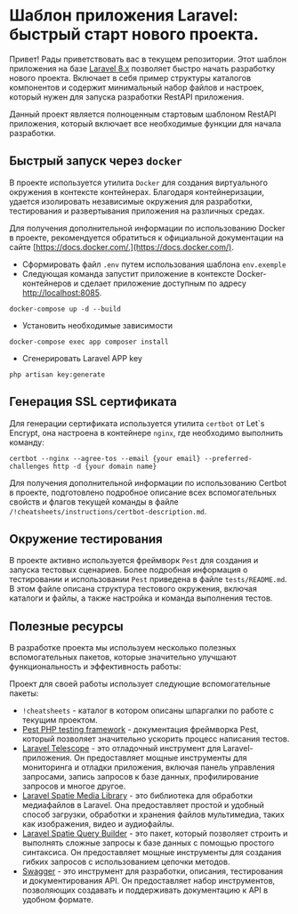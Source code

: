 # Шаблон приложения Laravel: быстрый старт нового проекта.

Привет! Рады приветствовать вас в текущем репозитории.
Этот шаблон приложения на базе [Laravel 8.x](https://laravel.com/) позволяет быстро начать разработку нового проекта.
Включает в себя пример структуры каталогов компонентов и содержит минимальный набор файлов и настроек, который нужен 
для запуска разработки RestAPI приложения.

Данный проект является полноценным стартовым шаблоном RestAPI приложения, который включает все необходимые функции для начала разработки.

## Быстрый запуск через `docker`

В проекте используется утилита `Docker` для создания виртуального окружения в контексте контейнерах.
Благодаря контейнеризации, удается изолировать независимые окружения для разработки, тестирования и развертывания приложения на различных средах.

Для получения дополнительной информации по использованию Docker в проекте,
рекомендуется обратиться к официальной документации на сайте [https://docs.docker.com/.](https://docs.docker.com/).

- Сформировать файл `.env` путем использования шаблона `env.exemple`
- Следующая команда запустит приложение в контексте Docker-контейнеров и сделает приложение доступным по адресу [http://localhost:8085](http://localhost:8085).

```shell
docker-compose up -d --build
```

- Установить необходимые зависимости

```shell
docker-compose exec app composer install
```

- Сгенерировать Laravel APP key

```shell
php artisan key:generate
```

## Генерация SSL сертификата

Для генерации сертификата используется утилита `certbot` от Let\`s Encrypt, она настроена в контейнере `nginx`, где необходимо выполнить команду:

```shell
certbot --nginx --agree-tos --email {your email} --preferred-challenges http -d {your domain name}
```

Для получения дополнительной информации по использованию Certbot в проекте, подготовлено подробное описание всех вспомогательных
свойств и флагов текущей команды в файле `/!cheatsheets/instructions/certbot-description.md`.

## Окружение тестирования

В проекте активно используется фреймворк `Pest` для создания и запуска тестовых сценариев. Более подробная информация о 
тестировании и использовании `Pest` приведена в файле `tests/README.md`. В этом файле описана структура тестового окружения,
включая каталоги и файлы, а также настройка и команда выполнения тестов.

## Полезные ресурсы

В разработке проекта мы используем несколько полезных вспомогательных пакетов, которые значительно улучшают функциональность и эффективность работы:

Проект для своей работы использует следующие вспомогательные пакеты:

- `!cheatsheets` - каталог в котором описаны шпаргалки по работе с текущим проектом.
- [Pest PHP testing framework](https://pestphp.com/) - документация фреймворка Pest, который позволяет
  значительно ускорить процесс написания тестов.
- [Laravel Telescope](https://laravel.com/docs/8.x/telescope) - это отладочный инструмент для Laravel-приложения. 
  Он предоставляет мощные инструменты для мониторинга и отладки приложения, включая панель управления запросами, 
  запись запросов к базе данных, профилирование запросов и многое другое.
- [Laravel Spatie Media Library](https://spatie.be/docs/laravel-medialibrary/v10/introduction) - это библиотека для обработки медиафайлов в Laravel.
  Она предоставляет простой и удобный способ загрузки, обработки и хранения файлов мультимедиа, таких как изображения, видео и аудиофайлы.
- [Laravel Spatie Query Builder](https://spatie.be/docs/laravel-query-builder/v5/introduction) - это пакет, который позволяет строить и
  выполнять сложные запросы к базе данных с помощью простого синтаксиса. Он предоставляет мощные инструменты для создания 
  гибких запросов с использованием цепочки методов.
- [Swagger](https://swagger.io/) - это инструмент для разработки, описания, тестирования и документирования API. 
  Он предоставляет набор инструментов, позволяющих создавать и поддерживать документацию к API в удобном формате.
